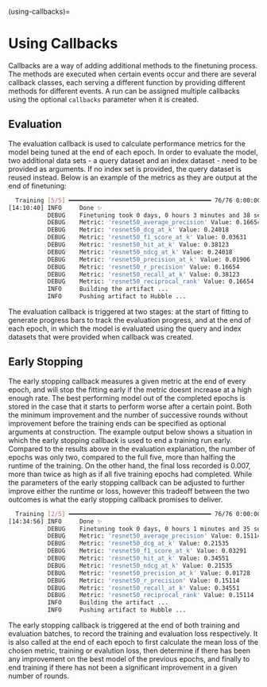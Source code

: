 (using-callbacks)=
# Using Callbacks

Callbacks are a way of adding additional methods to the finetuning process. The methods are executed when certain events occur and there are several callback classes, each serving a different function by providing different methods for different events.
A run can be assigned multiple callbacks using the optional `callbacks` parameter when it is created.

## Evaluation

The evaluation callback is used to calculate performance metrics for the model being tuned at the end of each epoch. In order to evaluate the model, two additional data sets - a query dataset and an index dataset - need to be provided as arguments. If no index set is provided, the query dataset is reused instead. Below is an example of the metrics as they are output at the end of finetuning:

```bash
  Training [5/5] ━━━━━━━━━━━━━━━━━━━━━━━━━━━━━━━━━━━━━━━━ 76/76 0:00:00 0:00:16 • loss: 0.003
[14:10:40] INFO     Done ✨                                                                              __main__.py:194
           DEBUG    Finetuning took 0 days, 0 hours 3 minutes and 38 seconds                             __main__.py:196
           DEBUG    Metric: 'resnet50_average_precision' Value: 0.16654                                  __main__.py:205
           DEBUG    Metric: 'resnet50_dcg_at_k' Value: 0.24018                                           __main__.py:205
           DEBUG    Metric: 'resnet50_f1_score_at_k' Value: 0.03631                                      __main__.py:205
           DEBUG    Metric: 'resnet50_hit_at_k' Value: 0.38123                                           __main__.py:205
           DEBUG    Metric: 'resnet50_ndcg_at_k' Value: 0.24018                                          __main__.py:205
           DEBUG    Metric: 'resnet50_precision_at_k' Value: 0.01906                                     __main__.py:205
           DEBUG    Metric: 'resnet50_r_precision' Value: 0.16654                                        __main__.py:205
           DEBUG    Metric: 'resnet50_recall_at_k' Value: 0.38123                                        __main__.py:205
           DEBUG    Metric: 'resnet50_reciprocal_rank' Value: 0.16654                                    __main__.py:205
           INFO     Building the artifact ...                                                            __main__.py:207
           INFO     Pushing artifact to Hubble ...                                                       __main__.py:231
```

The evaluation callback is triggered at two stages: at the start of fitting to generate progress bars to track the evaluation progress, and at the end of each epoch, in which the model is evaluated using the query and index datasets that were provided when callback was created.

## Early Stopping

The early stopping callback measures a given metric at the end of every epoch, and will stop the fitting early if the metric doesnt increase at a high enough rate. The best performing model out of the completed epochs is stored in the case that it starts to perform worse after a certain point. Both the minimum improvement and the number of successive rounds without improvement before the training ends can be specified as optional arguments at construction.
The example output below shows a situation in which the early stopping callback is used to end a training run early. Compared to the results above in the evaluation explanation, the number of epochs was only two, compared to the full five, more than halfing the runtime of the training. On the other hand, the final loss recorded is 0.007, more than twice as high as if all five training epochs had completed. While the parameters of the early stopping callback can be adjusted to further improve either the runtime or loss, however this tradeoff between the two outcomes is what the early stopping callback promises to deliver.

```bash
  Training [2/5] ━━━━━━━━━━━━━━━━━━━━━━━━━━━━━━━━━━━━━━━━ 76/76 0:00:00 0:00:16 • loss: 0.007
[14:34:56] INFO     Done ✨                                                                              __main__.py:194
           DEBUG    Finetuning took 0 days, 0 hours 1 minutes and 35 seconds                             __main__.py:196
           DEBUG    Metric: 'resnet50_average_precision' Value: 0.15114                                  __main__.py:205
           DEBUG    Metric: 'resnet50_dcg_at_k' Value: 0.21535                                           __main__.py:205
           DEBUG    Metric: 'resnet50_f1_score_at_k' Value: 0.03291                                      __main__.py:205
           DEBUG    Metric: 'resnet50_hit_at_k' Value: 0.34551                                           __main__.py:205
           DEBUG    Metric: 'resnet50_ndcg_at_k' Value: 0.21535                                          __main__.py:205
           DEBUG    Metric: 'resnet50_precision_at_k' Value: 0.01728                                     __main__.py:205
           DEBUG    Metric: 'resnet50_r_precision' Value: 0.15114                                        __main__.py:205
           DEBUG    Metric: 'resnet50_recall_at_k' Value: 0.34551                                        __main__.py:205
           DEBUG    Metric: 'resnet50_reciprocal_rank' Value: 0.15114                                    __main__.py:205
           INFO     Building the artifact ...                                                            __main__.py:207
           INFO     Pushing artifact to Hubble ...                                                       __main__.py:231
```

The early stopping callback is triggered at the end of both training and evaluation batches, to record the training and evaluation loss respectively. It is also called at the end of each epoch to first calculate the mean loss of the chosen metric, training or evalution loss, then determine if there has been any improvement on the best model of the previous epochs, and finally to end training if there has not been a significant improvement in a given number of rounds.
